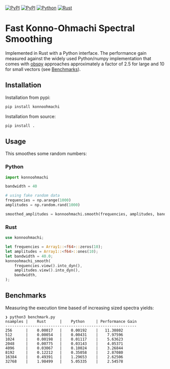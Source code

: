 [![PyPI](https://img.shields.io/pypi/v/konnoohmachi.svg)](https://pypi.python.org/pypi)
[![PyPI](https://img.shields.io/pypi/dm/konnoohmachi.svg)](https://pypi.python.org/pypi)
[![Python](https://github.com/HerrMuellerluedenscheid/konnoohmachi/actions/workflows/python.yml/badge.svg)](https://github.com/HerrMuellerluedenscheid/konnoohmachi/actions/workflows/python.yml)
[![Rust](https://github.com/HerrMuellerluedenscheid/konnoohmachi/actions/workflows/rust.yml/badge.svg)](https://github.com/HerrMuellerluedenscheid/konnoohmachi/actions/workflows/rust.yml)

Fast Konno-Ohmachi Spectral Smoothing
=====================================

Implemented in Rust with a Python interface. The performance gain measured against the widely used Python/numpy implementation that comes with [obspy](https://docs.obspy.org/packages/autogen/obspy.signal.konnoohmachismoothing.konno_ohmachi_smoothing.html#obspy.signal.konnoohmachismoothing.konno_ohmachi_smoothing) approaches approximately a factor of 2.5 for large and 10 for small vectors (see [Benchmarks](#Benchmarks)).

## Installation

Installation from pypi:

```bash
pip install konnoohmachi
```

Installation from source:

```bash
pip install .
```

## Usage

This smoothes some random numbers:

### Python

```python
import konnoohmachi

bandwidth = 40

# using fake random data
frequencies = np.arange(1000)
amplitudes = np.random.rand(1000)

smoothed_amplitudes = konnoohmachi.smooth(frequencies, amplitudes, bandwidth)
```

### Rust

```rust
use konnoohmachi;

let frequencies = Array1::<f64>::zeros(10);
let amplitudes = Array1::<f64>::ones(10);
let bandwidth = 40.0;
konnoohmachi_smooth(
    frequencies.view().into_dyn(),
    amplitudes.view().into_dyn(),
    bandwidth,
);
```

## Benchmarks

Measuring the execution time based of increasing sized spectra yields:

```
❯ python3 benchmark.py
nsamples |    Rust      |    Python     | Performance Gain
----------------------------------------------------------
256      |    0.00017   |    0.00192    |   11.30802
512      |    0.00054   |    0.00431    |    7.97596
1024     |    0.00198   |    0.01117    |    5.63623
2048     |    0.00775   |    0.03143    |    4.05371
4096     |    0.03067   |    0.10024    |    3.26844
8192     |    0.12212   |    0.35058    |    2.87080
16384    |    0.49391   |    1.29653    |    2.62506
32768    |    1.98499   |    5.05335    |    2.54578
```
